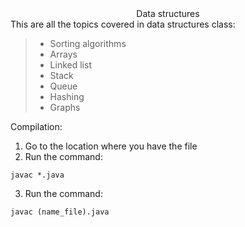 <div align="center">
Data structures 
</div>
This are all the topics covered in data structures class:

> - Sorting algorithms
> - Arrays
> - Linked list
> - Stack
> - Queue
> - Hashing
> - Graphs

Compilation:
1. Go to the location where you have the file
2.  Run the command:
```
javac *.java
```
3. Run the command:
```
javac (name_file).java
```
